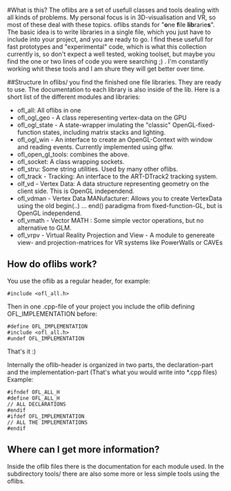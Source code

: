 #What is this?
The oflibs are a set of usefull classes and tools dealing with all kinds of problems. 
My personal focus is in 3D-visualisation and VR, so most of these deal with these topics.
oflibs stands for "**o**ne **f**ile **lib**rarie**s**". The basic idea is to write libraries in a single file, which you just have to include into
your project, and you are ready to go.
I find these usefull for fast prototypes and "experimental" code, which is what this collection currently is, so don't expect a well tested,
woking toolset, but maybe you find the one or two lines of code you were searching ;) . I'm constantly working whit these tools and I am shure they will get better over time.

##Structure
In oflibs/ you find the finished one file libraries. They are ready to use. The documentation to each library is also inside of the lib.
Here is a short list of the different modules and libraries:
- ofl_all: All oflibs in one 
- ofl_ogl_geo - A class reperesenting vertex-data on the GPU
- ofl_ogl_state - A state-wrapper imulating the "classic" OpenGL-fixed-function states, including matrix stacks and lighting.
- ofl_ogl_win - An interface to create an OpenGL-Context with window and reading events. Currently implemented using glfw.
- ofl_open_gl_tools: combines the above.
- ofl_socket: A class wrapping sockets.
- ofl_stru: Some string utilities. Used by many other oflibs.
- ofl_track - Tracking: An interface to the ART-DTrack2 tracking system.
- olf_vd - Vertex Data: A data structure representing geometry on the client side. This is OpenGL independend. 
- ofl_vdman - Vertex Data MANufacturer: Allows you to create VertexData using the old begin(..) ... end() paradigma from fixed-function-GL, but is
OpenGL independend.
- ofl_vmath - Vector MATH : Some simple vector operations, but no alternative to GLM.
- ofl_vrpv - Virtual Reality Projection and View - A module to genereate view- and projection-matrices for VR systems like PowerWalls or CAVEs

## How do oflibs work?
You use the oflib as a regular header, for example:
```c_cpp
#include <ofl_all.h>
```
Then in one .cpp-file of your project you include the oflib defining OFL_IMPLEMENTATION before:
```c_cpp
#define OFL_IMPLEMENTATION
#include <ofl_all.h>
#undef OFL_IMPLEMENTATION
```
That's it :)

Internally the oflib-header is organized in two parts, the declaration-part and the implementation-part (That's what you would write into *.cpp files)
Example:
```c_cpp
#ifndef OFL_ALL_H
#define OFL_ALL_H
// ALL DECLARATIONS
#endif
#ifdef OFL_IMPLEMENTATION
// ALL THE IMPLEMENTATIONS
#endif
```

## Where can I get more information?
Inside the oflib files there is the documentation for each module used. In the subdirectory tools/ there are also some more or less simple
tools using the oflibs.



